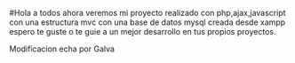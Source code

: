 #Hola a todos ahora veremos mi proyecto realizado con php,ajax,javascript con una estructura mvc con una base de datos mysql creada desde xampp espero te guste o te guie a un mejor desarrollo en tus propios proyectos. 

Modificacion echa por Galva